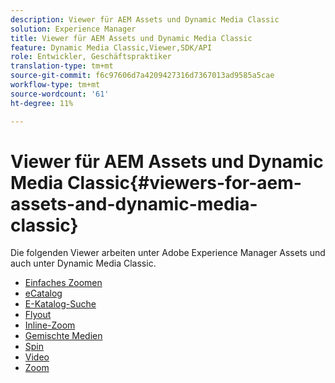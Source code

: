 ```yaml
---
description: Viewer für AEM Assets und Dynamic Media Classic
solution: Experience Manager
title: Viewer für AEM Assets und Dynamic Media Classic
feature: Dynamic Media Classic,Viewer,SDK/API
role: Entwickler, Geschäftspraktiker
translation-type: tm+mt
source-git-commit: f6c97606d7a4209427316d7367013ad9585a5cae
workflow-type: tm+mt
source-wordcount: '61'
ht-degree: 11%

---
```



# Viewer für AEM Assets und Dynamic Media Classic{#viewers-for-aem-assets-and-dynamic-media-classic}

Die folgenden Viewer arbeiten unter Adobe Experience Manager Assets und auch unter Dynamic Media Classic.

* [Einfaches Zoomen](c-html5-20-basic-zoom-viewer-about/c-html5-20-basic-zoom-viewer-about.md)
* [eCatalog](c-html5-20-ecatalog-viewer-about/c-html5-20-ecatalog-viewer-about.md)
* [E-Katalog-Suche](c-html5-ecatsearch-viewer-about/c-html5-ecatsearch-viewer-about.md)
* [Flyout](c-html5-flyout-viewer-20-about/c-html5-flyout-viewer-20-about.md)
* [Inline-Zoom](c-html5-inlinezoom-viewer-about/c-html5-inlinezoom-viewer-about.md)
* [Gemischte Medien](c-html5-mixedmedia-viewer-about/c-html5-mixedmedia-viewer-about.md)
* [Spin](c-html5-spin-viewer-about/c-html5-spin-viewer-about.md)
* [Video](c-html5-video-reference/c-html5-video-reference.md)
* [Zoom](c-html5-20-zoom-viewer-about/c-html5-20-zoom-viewer-about.md)

<!--Add others. The TOC levels in the viewers TOC doesn't seem quite right RB: FIXED-->